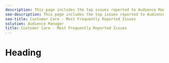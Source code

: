 ```yaml
---
description: This page includes the top issues reported to Audience Manager Customer Care.
seo-description: This page includes the top issues reported to Audience Manager Customer Care.
seo-title: Customer Care - Most Frequently Reported Issues
solution: Audience Manager
title: Customer Care - Most Frequently Reported Issues
---
```


# Heading